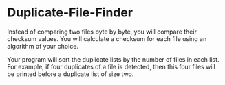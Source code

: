 # Duplicate-File-Finder

Instead of comparing two files byte by byte, you will compare their checksum values. You will calculate a checksum for each file using an algorithm of your choice.

Your program will sort the duplicate lists by the number of files in each list.
For example, if four duplicates of a file is detected, then this four files will be printed before a duplicate list of size two.
